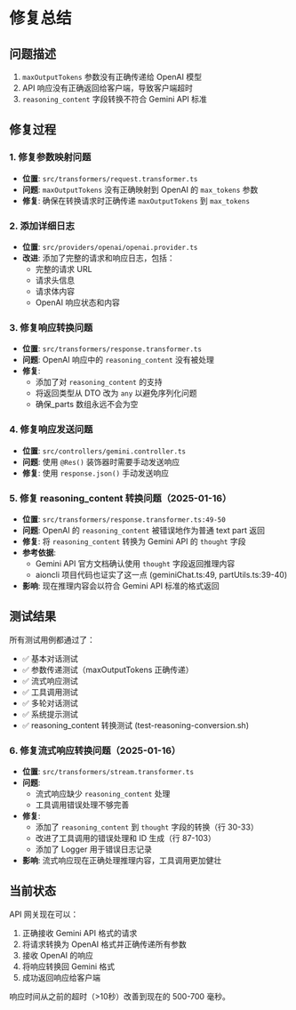 # 修复总结

## 问题描述
1. `maxOutputTokens` 参数没有正确传递给 OpenAI 模型
2. API 响应没有正确返回给客户端，导致客户端超时
3. `reasoning_content` 字段转换不符合 Gemini API 标准

## 修复过程

### 1. 修复参数映射问题
- **位置**: `src/transformers/request.transformer.ts`
- **问题**: `maxOutputTokens` 没有正确映射到 OpenAI 的 `max_tokens` 参数
- **修复**: 确保在转换请求时正确传递 `maxOutputTokens` 到 `max_tokens`

### 2. 添加详细日志
- **位置**: `src/providers/openai/openai.provider.ts`
- **改进**: 添加了完整的请求和响应日志，包括：
  - 完整的请求 URL
  - 请求头信息
  - 请求体内容
  - OpenAI 响应状态和内容

### 3. 修复响应转换问题
- **位置**: `src/transformers/response.transformer.ts`
- **问题**: OpenAI 响应中的 `reasoning_content` 没有被处理
- **修复**:
  - 添加了对 `reasoning_content` 的支持
  - 将返回类型从 DTO 改为 `any` 以避免序列化问题
  - 确保_parts 数组永远不会为空

### 4. 修复响应发送问题
- **位置**: `src/controllers/gemini.controller.ts`
- **问题**: 使用 `@Res()` 装饰器时需要手动发送响应
- **修复**: 使用 `response.json()` 手动发送响应

### 5. 修复 reasoning_content 转换问题（2025-01-16）
- **位置**: `src/transformers/response.transformer.ts:49-50`
- **问题**: OpenAI 的 `reasoning_content` 被错误地作为普通 text part 返回
- **修复**: 将 `reasoning_content` 转换为 Gemini API 的 `thought` 字段
- **参考依据**:
  - Gemini API 官方文档确认使用 `thought` 字段返回推理内容
  - aioncli 项目代码也证实了这一点 (geminiChat.ts:49, partUtils.ts:39-40)
- **影响**: 现在推理内容会以符合 Gemini API 标准的格式返回

## 测试结果
所有测试用例都通过了：
- ✅ 基本对话测试
- ✅ 参数传递测试（maxOutputTokens 正确传递）
- ✅ 流式响应测试
- ✅ 工具调用测试
- ✅ 多轮对话测试
- ✅ 系统提示测试
- ✅ reasoning_content 转换测试 (test-reasoning-conversion.sh)

### 6. 修复流式响应转换问题（2025-01-16）
- **位置**: `src/transformers/stream.transformer.ts`
- **问题**:
  - 流式响应缺少 `reasoning_content` 处理
  - 工具调用错误处理不够完善
- **修复**:
  - 添加了 `reasoning_content` 到 `thought` 字段的转换（行 30-33）
  - 改进了工具调用的错误处理和 ID 生成（行 87-103）
  - 添加了 Logger 用于错误日志记录
- **影响**: 流式响应现在正确处理推理内容，工具调用更加健壮

## 当前状态
API 网关现在可以：
1. 正确接收 Gemini API 格式的请求
2. 将请求转换为 OpenAI 格式并正确传递所有参数
3. 接收 OpenAI 的响应
4. 将响应转换回 Gemini 格式
5. 成功返回响应给客户端

响应时间从之前的超时（>10秒）改善到现在的 500-700 毫秒。